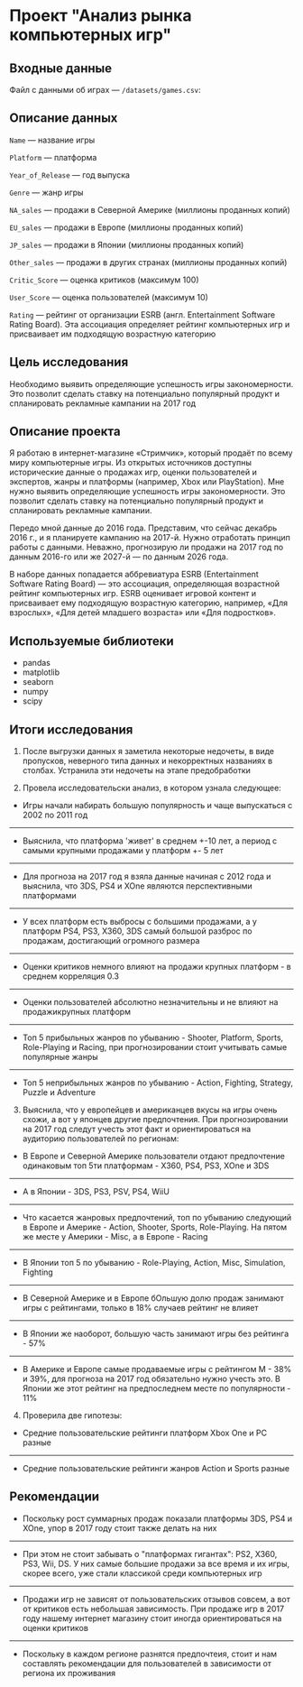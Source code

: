 # Проект "Анализ рынка компьютерных игр"


## Входные данные 

Файл с данными об играх — `/datasets/games.csv`:

 ## Описание данных
 
  `Name` — название игры
  
  `Platform` — платформа
  
  `Year_of_Release` — год выпуска
  
  `Genre` — жанр игры
  
  `NA_sales` — продажи в Северной Америке (миллионы проданных копий)
  
  `EU_sales` — продажи в Европе (миллионы проданных копий)
  
  `JP_sales` — продажи в Японии (миллионы проданных копий)
  
  `Other_sales` — продажи в других странах (миллионы проданных копий)
  
  `Critic_Score` — оценка критиков (максимум 100)
  
  `User_Score` — оценка пользователей (максимум 10)
  
  `Rating` — рейтинг от организации ESRB (англ. Entertainment Software Rating Board). Эта ассоциация определяет рейтинг компьютерных игр и присваивает им подходящую возрастную
  категорию

## Цель исследования  

Необходимо выявить определяющие успешность игры закономерности. Это позволит сделать ставку на потенциально популярный продукт и спланировать рекламные кампании на 2017 год

## Описание проекта

Я работаю в интернет-магазине «Стримчик», который продаёт по всему миру компьютерные игры. Из открытых источников доступны исторические данные о продажах игр, оценки пользователей и экспертов, жанры и платформы (например, Xbox или PlayStation). Мне нужно выявить определяющие успешность игры закономерности. Это позволит сделать ставку на потенциально популярный продукт и спланировать рекламные кампании.

Передо мной данные до 2016 года. Представим, что сейчас декабрь 2016 г., и я планируете кампанию на 2017-й. Нужно отработать принцип работы с данными. Неважно, прогнозирую ли  продажи на 2017 год по данным 2016-го или же 2027-й — по данным 2026 года.

В наборе данных попадается аббревиатура ESRB (Entertainment Software Rating Board) — это ассоциация, определяющая возрастной рейтинг компьютерных игр. ESRB оценивает игровой контент и присваивает ему подходящую возрастную категорию, например, «Для взрослых», «Для детей младшего возраста» или «Для подростков».

## Используемые библиотеки

- pandas
- matplotlib
- seaborn
- numpy
- scipy

## Итоги исследования

1. После выгрузки данных я заметила некоторые недочеты, в виде пропусков, неверного типа данных и некорректных названиях в столбах. Устранила эти недочеты на этапе предобработки


2. Провела исследовательски анализ, в котором узнала следующее:

* Игры начали набирать большую популярность и чаще выпускаться с 2002  по 2011 год
---
* Выяснила, что платформа 'живет' в среднем +-10 лет, а период с самыми крупными продажами у платформ +- 5 лет
---
* Для прогноза на 2017 год я взяла данные начиная с 2012 года и выяснила, что 3DS, PS4 и XOne являются перспективными платформами
---
* У всех платформ есть выбросы с большими продажами, а у платформ PS4, PS3, X360, 3DS самый большой разброс по продажам, достигающий огромного размера
---
* Оценки критиков немного влияют на продажи крупных платформ - в среднем корреляция 0.3
---
* Оценки пользователей абсолютно незначительны и не влияют на продажикрупных платформ
---
* Топ 5 прибыльных жанров по убыванию - Shooter, Platform, Sports, Role-Playing и Racing, при прогнозировании стоит учитывать самые популярные жанры
---
* Топ 5 неприбыльных жанров  по убыванию - Action, Fighting, Strategy, Puzzle и Adventure


3. Выяснила, что у европейцев и американцев вкусы на игры очень схожи, а вот у японцев другие предпочтения. При прогнозировании на 2017 год следут учесть этот факт и ориентироваться на аудиторию пользователей по регионам:


* В Европе и Северной Америке пользователи отдают предпочтение одинаковым топ 5ти платформам - X360, PS4, PS3, XOne и 3DS
---
* А в Японии - 3DS, PS3, PSV, PS4, WiiU
---
* Что касается жанровых предпочтений, топ по убыванию следующий в Европе и Америке - Action, Shooter, Sports, Role-Playing. На пятом же месте у Америки - Misc, а в Европе - Racing
---
* В Японии топ 5 по убыванию - Role-Playing, Action, Misc, Simulation, Fighting 
---
* В Северной Америке и в Европе бОльшую долю продаж занимают игры с рейтингами, только в 18% случаев рейтинг не влияет
---
* В Японии же наоборот, большую часть занимают игры без рейтинга - 57%
---
* В Америке и Европе самые продаваемые игры с рейтингом М - 38% и 39%, для прогноза на 2017 год обязательно нужно учесть это. В Японии же этот рейтинг на предпоследнем месте по популярности - 11%

4. Проверила две гипотезы:

* Средние пользовательские рейтинги платформ Xbox One и PC разные
---
* Средние пользовательские рейтинги жанров Action и Sports разные

## Рекомендации

- Поскольку рост суммарных продаж показали платформы 3DS, PS4 и XOne, упор в 2017 году стоит также делать на них
---
- При этом не стоит забывать о "платформах гигантах": PS2, X360, PS3, Wii, DS. У них самые большие продажи за все время и их игры, скорее всего, уже стали классикой среди компьютерных игр
---
- Продажи игр не зависят от пользовательских отзывов совсем, а вот от критиков есть небольшая зависимость. При продаже игр в 2017 году нашему интернет магазину стоит иногда ориентироваться на оценки критиков
---
- Поскольку в каждом регионе разнятся предпочтеия, стоит и нам составлять рекомендации для пользователей в зависимости от региона их проживания
